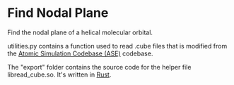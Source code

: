 # Find Nodal Plane
Find the nodal plane of a helical molecular orbital.

utilities.py contains a function used to read .cube files that is modified from the [Atomic Simulation Codebase (ASE)](https://wiki.fysik.dtu.dk/ase/) codebase.

The "export" folder contains the source code for the helper file libread_cube.so. It's written in [Rust](https://www.rust-lang.org/).
